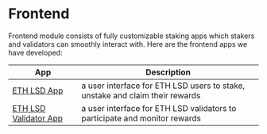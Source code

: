 # Frontend

Frontend module consists of fully customizable staking apps which stakers and validators can smoothly interact with. Here are the frontend apps we have developed:

| App  |  Description |
|---|---|
| [ETH LSD App](../architecture/components/ethlsdapp.html) | a user interface for ETH LSD users to stake, unstake and claim their rewards |
| [ETH LSD Validator App](../architecture/components/ethlsd_validator_app.html) | a user interface for ETH LSD validators to participate and monitor rewards |
